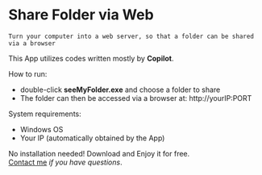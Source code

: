 # Share Folder via Web
	Turn your computer into a web server, so that a folder can be shared via a browser

This App utilizes codes written mostly by **Copilot**.

How to run:
- double-click **seeMyFolder.exe** and choose a folder to share
- The folder can then be accessed via a browser at: http://yourIP:PORT
	
System requirements:
- Windows OS
- Your IP (automatically obtained by the App) 

No installation needed! Download and Enjoy it for free.\
[Contact me](https://www.linkedin.com/in/qiangliu427/) *if you have questions*.
